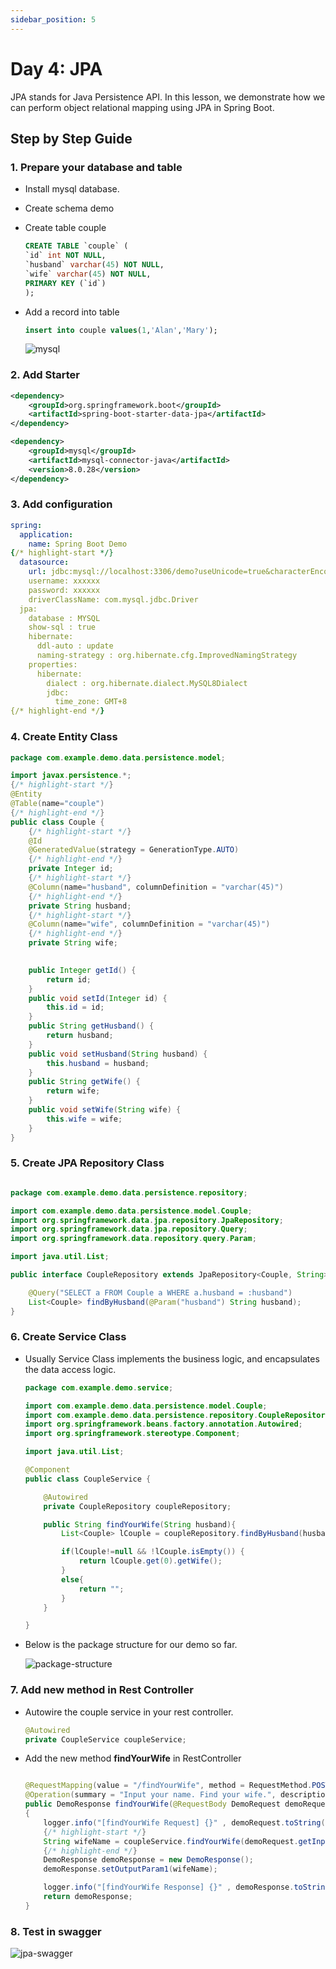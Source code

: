 ```yaml
---
sidebar_position: 5
---
```


# Day 4:  JPA

JPA stands for Java Persistence API. In this lesson, we demonstrate how we can perform object relational mapping using JPA in Spring Boot.


## Step by Step Guide

### 1. Prepare your database and table

- Install mysql database.
- Create schema demo
- Create table couple

    ```sql title="We create the table couple to store couple names."
    CREATE TABLE `couple` (
    `id` int NOT NULL,
    `husband` varchar(45) NOT NULL,
    `wife` varchar(45) NOT NULL,
    PRIMARY KEY (`id`)
    );
    ```

- Add a record into table

    ```sql
    insert into couple values(1,'Alan','Mary');
    ```

    ![mysql](/img/springboot/mysql.PNG)

### 2. Add Starter

```xml title="pom.xml"
<dependency>
    <groupId>org.springframework.boot</groupId>
    <artifactId>spring-boot-starter-data-jpa</artifactId>
</dependency>

<dependency>
    <groupId>mysql</groupId>
    <artifactId>mysql-connector-java</artifactId>
    <version>8.0.28</version>
</dependency>
```

### 3. Add configuration

```yaml title="application.yml"
spring:
  application:
    name: Spring Boot Demo
{/* highlight-start */}    
  datasource:
    url: jdbc:mysql://localhost:3306/demo?useUnicode=true&characterEncoding=utf-8&useLegacyDatetimeCode=false
    username: xxxxxx
    password: xxxxxx
    driverClassName: com.mysql.jdbc.Driver
  jpa:
    database : MYSQL
    show-sql : true
    hibernate:
      ddl-auto : update
      naming-strategy : org.hibernate.cfg.ImprovedNamingStrategy
    properties:
      hibernate:
        dialect : org.hibernate.dialect.MySQL8Dialect
        jdbc:
          time_zone: GMT+8  
{/* highlight-end */}
```

### 4. Create Entity Class

```java title="com.example.demo.data.persistence.model.Couple" showLineNumbers
package com.example.demo.data.persistence.model;

import javax.persistence.*;
{/* highlight-start */}   
@Entity
@Table(name="couple")
{/* highlight-end */}   
public class Couple {
    {/* highlight-start */}   
    @Id
    @GeneratedValue(strategy = GenerationType.AUTO)
    {/* highlight-end */}   
    private Integer id;
    {/* highlight-start */}  
    @Column(name="husband", columnDefinition = "varchar(45)")
    {/* highlight-end */}   
    private String husband;
    {/* highlight-start */} 
    @Column(name="wife", columnDefinition = "varchar(45)")
    {/* highlight-end */}  
    private String wife;
     

    public Integer getId() {
        return id;
    }
    public void setId(Integer id) {
        this.id = id;
    }
    public String getHusband() {
        return husband;
    }
    public void setHusband(String husband) {
        this.husband = husband;
    }
    public String getWife() {
        return wife;
    }
    public void setWife(String wife) {
        this.wife = wife;
    }
}
```


### 5. Create JPA Repository Class

```java title="com.example.demo.data.persistence.repository.CoupleRepository" showLineNumbers

package com.example.demo.data.persistence.repository;

import com.example.demo.data.persistence.model.Couple;
import org.springframework.data.jpa.repository.JpaRepository;
import org.springframework.data.jpa.repository.Query;
import org.springframework.data.repository.query.Param;

import java.util.List;

public interface CoupleRepository extends JpaRepository<Couple, String> {

    @Query("SELECT a FROM Couple a WHERE a.husband = :husband")
    List<Couple> findByHusband(@Param("husband") String husband);
}

```

### 6. Create Service Class

- Usually Service Class implements the business logic, and encapsulates the data access logic. 

    ```java title="com.example.demo.service.CoupleService" showLineNumbers
    package com.example.demo.service;

    import com.example.demo.data.persistence.model.Couple;
    import com.example.demo.data.persistence.repository.CoupleRepository;
    import org.springframework.beans.factory.annotation.Autowired;
    import org.springframework.stereotype.Component;

    import java.util.List;

    @Component
    public class CoupleService {

        @Autowired
        private CoupleRepository coupleRepository;

        public String findYourWife(String husband){
            List<Couple> lCouple = coupleRepository.findByHusband(husband);

            if(lCouple!=null && !lCouple.isEmpty()) {
                return lCouple.get(0).getWife();
            }
            else{
                return "";
            }
        }

    }
    ```

- Below is the package structure for our demo so far.

    ![package-structure](/img/springboot/java-package-structure.PNG)


### 7. Add new method in Rest Controller

- Autowire the couple service in your rest controller.

    ```java title="com.example.demo.web.controller.DemoController"
    @Autowired
    private CoupleService coupleService;
    ```

- Add the new method **findYourWife** in RestController
    ```java title="com.example.demo.web.controller.DemoController" showLineNumbers

    @RequestMapping(value = "/findYourWife", method = RequestMethod.POST, consumes = MediaType.APPLICATION_JSON_VALUE, produces = MediaType.APPLICATION_JSON_VALUE)
    @Operation(summary = "Input your name. Find your wife.", description = "")
    public DemoResponse findYourWife(@RequestBody DemoRequest demoRequest)
    {
        logger.info("[findYourWife Request] {}" , demoRequest.toString());
        {/* highlight-start */} 
        String wifeName = coupleService.findYourWife(demoRequest.getInputParam1());
        {/* highlight-end */} 
        DemoResponse demoResponse = new DemoResponse();
        demoResponse.setOutputParam1(wifeName);

        logger.info("[findYourWife Response] {}" , demoResponse.toString());
        return demoResponse;
    }

    ```

### 8. Test in swagger

![jpa-swagger](/img/springboot/jpa-swagger.PNG)